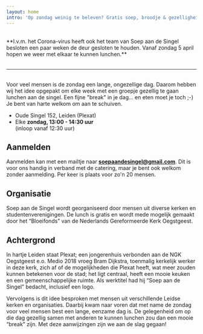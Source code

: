 ```yaml
---
layout: home
intro: 'Op zondag weinig te beleven? Gratis soep, broodje & gezelligheid!'
---
```

<br/>
**I.v.m. het Corona-virus heeft ook het team van Soep aan de Singel besloten een paar weken de deur gesloten te houden. Vanaf zondag 5 april hopen we weer met elkaar te kunnen lunchen.**
<br/>
<br/>

***

<br/>
Voor veel mensen is de zondag een lange, ongezellige dag. Daarom hebben wij het idee opgepakt om elke week met een groepje gezellig te gaan lunchen aan de singel. Een fijne "break" in je dag... en eten moet je toch ;-) Je bent van
harte welkom om aan te schuiven.

* Oude Singel 152, Leiden (Plexat)
* Elke **zondag, 13:00 - 14:30 uur** \
  (inloop vanaf 12:30 uur)

## Aanmelden

Aanmelden kan met een mailtje naar **[soepaandesingel@gmail.com](mailto:soepaandesingel@gmail.com)**. Dit is voor ons handig in verband met de catering, maar je bent ook welkom zonder aanmelding. Per keer is plaats voor zo'n 20 mensen.

## Organisatie

Soep aan de Singel wordt georganiseerd door mensen uit diverse kerken en studentenverenigingen. De lunch is gratis en wordt mede mogelijk gemaakt door het “Bloeifonds” van de Nederlands Gereformeerde Kerk Oegstgeest.

## Achtergrond

In hartje Leiden staat Plexat; een jongerenhuis verbonden aan de NGK Oegstgeest e.o. Medio 2018 vroeg Bram Dijkstra, toenmalig kerkelijk werker in deze kerk, zich af of de mogelijkheden die Plexat heeft, wat meer zouden
kunnen betekenen voor de stad; het ligt centraal, heeft een mooie keuken en
een gemeenschappelijke ruimte. Als werktitel had hij “Soep aan de Singel”
bedacht, inclusief een logo.

Vervolgens is dit idee besproken met mensen uit verschillende Leidse kerken en organisaties. Daarbij kwam naar voren dat met name de zondag voor veel mensen best een lange, eenzame dag is. De gelegenheid om op die dag gezellig samen
met anderen te kunnen lunchen zou dan een mooie “break” zijn. Met deze
aanwijzingen zijn we aan de slag gegaan!